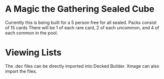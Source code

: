 
A Magic the Gathering Sealed Cube
========================================
Currently this is being built for a 5 person free for all sealed.
Packs consist of 15 cards
There will be 1 of each rare card, 2 of each uncommon, and 4 of each common in
the pool.

Viewing Lists
===========================================
The .dec files can be directly imported into Decked Builder.
Xmage can also import the files.
